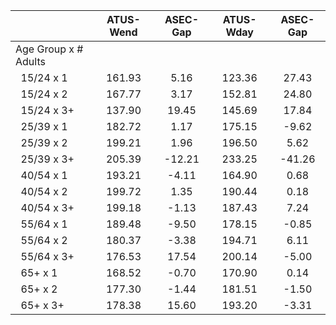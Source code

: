 
|                      |    ATUS-Wend |     ASEC-Gap |    ATUS-Wday |     ASEC-Gap |
| -------------------- | :----------: | :----------: | :----------: | :----------: |
| Age Group x # Adults |              |              |              |              |
| &nbsp;&nbsp;15/24 x 1 |       161.93 |         5.16 |       123.36 |        27.43 |
| &nbsp;&nbsp;15/24 x 2 |       167.77 |         3.17 |       152.81 |        24.80 |
| &nbsp;&nbsp;15/24 x 3+ |       137.90 |        19.45 |       145.69 |        17.84 |
| &nbsp;&nbsp;25/39 x 1 |       182.72 |         1.17 |       175.15 |        -9.62 |
| &nbsp;&nbsp;25/39 x 2 |       199.21 |         1.96 |       196.50 |         5.62 |
| &nbsp;&nbsp;25/39 x 3+ |       205.39 |       -12.21 |       233.25 |       -41.26 |
| &nbsp;&nbsp;40/54 x 1 |       193.21 |        -4.11 |       164.90 |         0.68 |
| &nbsp;&nbsp;40/54 x 2 |       199.72 |         1.35 |       190.44 |         0.18 |
| &nbsp;&nbsp;40/54 x 3+ |       199.18 |        -1.13 |       187.43 |         7.24 |
| &nbsp;&nbsp;55/64 x 1 |       189.48 |        -9.50 |       178.15 |        -0.85 |
| &nbsp;&nbsp;55/64 x 2 |       180.37 |        -3.38 |       194.71 |         6.11 |
| &nbsp;&nbsp;55/64 x 3+ |       176.53 |        17.54 |       200.14 |        -5.00 |
| &nbsp;&nbsp;65+ x 1  |       168.52 |        -0.70 |       170.90 |         0.14 |
| &nbsp;&nbsp;65+ x 2  |       177.30 |        -1.44 |       181.51 |        -1.50 |
| &nbsp;&nbsp;65+ x 3+ |       178.38 |        15.60 |       193.20 |        -3.31 |

